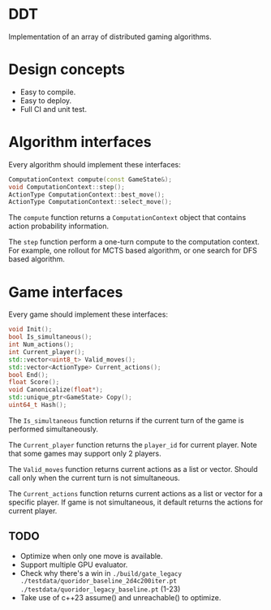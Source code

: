 # DDT

Implementation of an array of distributed gaming algorithms.

# Design concepts

- Easy to compile.
- Easy to deploy.
- Full CI and unit test.

# Algorithm interfaces

Every algorithm should implement these interfaces:

```cpp
ComputationContext compute(const GameState&);
void ComputationContext::step();
ActionType ComputationContext::best_move();
ActionType ComputationContext::select_move();
```

The `compute` function returns a `ComputationContext` object that contains action probability information.

The `step` function perform a one-turn compute to the computation context. For example, one rollout for MCTS based algorithm, or one search for DFS based algorithm.

# Game interfaces

Every game should implement these interfaces:

```cpp
void Init();
bool Is_simultaneous();
int Num_actions();
int Current_player();
std::vector<uint8_t> Valid_moves();
std::vector<ActionType> Current_actions();
bool End();
float Score();
void Canonicalize(float*);
std::unique_ptr<GameState> Copy();
uint64_t Hash();
```

The `Is_simultaneous` function returns if the current turn of the game is performed simultaneously.

The `Current_player` function returns the `player_id` for current player. Note that some games may support only 2 players.

The `Valid_moves` function returns current actions as a list or vector. Should call only when the current turn is not simultaneous.

The `Current_actions` function returns current actions as a list or vector for a specific player. If game is not simultaneous, it default returns the actions for current player.

## TODO

- Optimize when only one move is available.
- Support multiple GPU evaluator.
- Check why there's a win in `./build/gate_legacy ./testdata/quoridor_baseline_2d4c200iter.pt ./testdata/quoridor_legacy_baseline.pt` (1-23)
- Take use of c++23 assume() and unreachable() to optimize.
